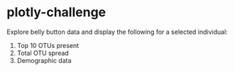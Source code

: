 # plotly-challenge
Explore belly button data and display the following for a selected individual:

1) Top 10 OTUs present 
2) Total OTU spread
3) Demographic data 